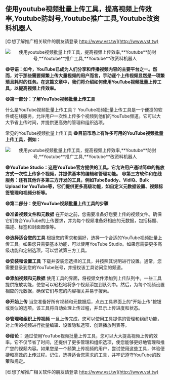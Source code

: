 ## **使用youtube视频批量上传工具，提高视频上传效率,**Youtube**防封号,**Youtube**推广工具,**Youtube**改资料机器人**

[😍想了解推广相关软件的朋友请登录 http://www.vst.tw](http://www.vst.tw)

 <center><img src="https://vst.tw/MP4/tuiguang/png/7.png" alt="使用youtube视频批量上传工具，提高视频上传效率,**Youtube**防封号,**Youtube**推广工具,**Youtube**改资料机器人"></center>

**😄导语：如今，YouTube已成为人们分享和传播视频内容的主要平台之一。然而，对于那些需要频繁上传大量视频的用户而言，手动逐个上传视频显然是一项繁琐且耗时的任务。在这篇文章中，我们将介绍如何使用YouTube视频批量上传工具，以提高视频上传效率。**

**😄第一部分：了解YouTube视频批量上传工具**

什么是YouTube视频批量上传工具？
YouTube视频批量上传工具是一个便捷的软件或在线服务，允许用户一次性上传多个视频到他们的YouTube频道。它可以大大节省上传时间，并提供更高效的管理和组织选项。

常见的YouTube视频批量上传工具
**😄目前市场上有许多可用的YouTube视频批量上传工具，例如：**

 <center><img src="https://vst.tw/MP4/tuiguang/png/6.png" alt="使用youtube视频批量上传工具，提高视频上传效率,**Youtube**防封号,**Youtube**推广工具,**Youtube**改资料机器人"></center>

**😄YouTube Studio：这是YouTube官方提供的工具。它允许用户通过简单的拖放方式一次性上传多个视频，并提供基本的编辑和管理功能。**
**😄第三方软件和在线服务：还有其他许多第三方开发的工具，例如TubeBuddy、VidIQ、Bulk Upload for YouTube等，它们提供更多高级功能，如自定义元数据设置、视频标签管理和视频分析等。**

**😄第二部分：使用YouTube视频批量上传工具的步骤**

**😄准备视频文件和元数据**
在开始之前，您需要准备好您要上传的视频文件。确保它们符合YouTube的上传要求，并为每个视频准备好相应的元数据，包括标题、描述、标签和封面图像等。

**😄选择适合您的工具**
根据您的需求和偏好，选择一个合适的YouTube视频批量上传工具。如果您只需要基本功能，可以使用YouTube Studio。如果您需要更多高级功能和定制选项，可以尝试第三方工具。

**😄安装和设置工具**
下载并安装您选择的工具，并按照其说明进行设置。通常，您需要登录到您的YouTube账号，并授权该工具访问您的频道。

**😄添加视频和元数据**
使用工具的界面，将视频文件添加到上传队列中。一些工具提供拖放功能，使您可以轻松地将多个视频添加到队列中。然后，为每个视频设置相应的元数据，确保它们与您的内容相关并易于搜索。

**😄开始上传**
当您准备好所有视频和元数据后，点击工具界面上的"开始上传"按钮或类似的选项。该工具将自动处理上传过程，并显示上传进度和状态。

**😄管理和组织上传视频**
一旦上传完成，您可以使用工具提供的管理和组织功能，对上传的视频进行批量编辑、设置隐私选项、创建播放列表等。

**😄结论：**
通过使用YouTube视频批量上传工具，您可以大大提高视频上传的效率。它不仅节省了时间，还提供了更多管理和组织选项，使您能够更好地管理和推广您的视频内容。如果您是一个频繁上传视频的用户，尝试使用这些工具，体验便捷和高效的上传过程。记住，选择适合您需求的工具，并牢记遵守YouTube的政策和规定。

[😍想了解推广相关软件的朋友请登录 http://www.vst.tw](http://www.vst.tw)



